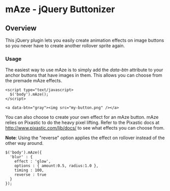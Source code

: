 # mAze - jQuery Buttonizer #

## Overview ##

This jQuery plugin lets you easily create animation effects on image buttons so you never have to create another rollover sprite again.

### Usage ###

The easiest way to use mAze is to simply add the *data-btn* attribute to your anchor buttons that have images in them. This allows you can choose from the premade mAze effects.
```
<script type="text/javascript>
  $('body').mAze();
</script>

<a data-btn="gray"><img src="my-button.png" /></a>
```

You can also choose to create your own effect for an mAze button. mAze relies on Pixastic to do the heavy pixel lifting. Refer to the Pixastic docs at http://www.pixastic.com/lib/docs/ to see what effects you can choose from.

**Note**: Using the "reverse" option applies the effect on rollover instead of the other way around.

```
$('body').mAze({
  'blur' : {
    effect : 'glow',
    options : { amount:0.5, radius:1.0 },
    timing : 100,
    reverse : true
  }
});		
```